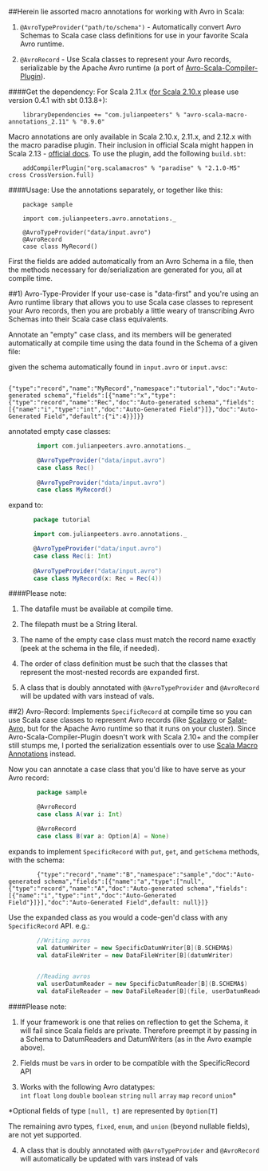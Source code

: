 ##Herein lie assorted macro annotations for working with Avro in Scala:

1) `@AvroTypeProvider("path/to/schema")` - Automatically convert Avro Schemas to Scala case class definitions for use in your favorite Scala Avro runtime.


2) `@AvroRecord` - Use Scala classes to represent your Avro records, serializable by the Apache Avro runtime (a port of [Avro-Scala-Compiler-Plugin](https://code.google.com/p/avro-scala-compiler-plugin/)).



####Get the dependency:
For Scala 2.11.x ([for Scala 2.10.x](https://github.com/julianpeeters/avro-scala-macro-annotations/issues/6#issuecomment-77973333) please use version 0.4.1 with sbt 0.13.8+):



        libraryDependencies += "com.julianpeeters" % "avro-scala-macro-annotations_2.11" % "0.9.0"


Macro annotations are only available in Scala 2.10.x, 2.11.x, and 2.12.x with the macro paradise plugin. Their inclusion in official Scala might happen in Scala 2.13 - [official docs](http://docs.scala-lang.org/overviews/macros/annotations.html). To use the plugin, add the following `build.sbt`:

        addCompilerPlugin("org.scalamacros" % "paradise" % "2.1.0-M5" cross CrossVersion.full)



####Usage:
Use the annotations separately, or together like this:

        package sample
        
        import com.julianpeeters.avro.annotations._
         
        @AvroTypeProvider("data/input.avro")
        @AvroRecord
        case class MyRecord()


First the fields are added automatically from an Avro Schema in a file, then the methods necessary for de/serialization are generated for you, all at compile time.


##1) Avro-Type-Provider
If your use-case is "data-first" and you're using an Avro runtime library that allows you to use Scala case classes to represent your Avro records, then you are probably a little weary of transcribing Avro Schemas into their Scala case class equivalents. 

Annotate an "empty" case class, and its members will be generated automatically at compile time using the data found in the Schema of a given file:

  given the schema automatically found in `input.avro` or `input.avsc`:
        
```
        {"type":"record","name":"MyRecord","namespace":"tutorial","doc":"Auto-generated schema","fields":[{"name":"x","type":{"type":"record","name":"Rec","doc":"Auto-generated schema","fields":[{"name":"i","type":"int","doc":"Auto-Generated Field"}]},"doc":"Auto-Generated Field","default":{"i":4}}]}}
```

  annotated empty case classes:

```scala
        import com.julianpeeters.avro.annotations._

        @AvroTypeProvider("data/input.avro")
        case class Rec()
         
        @AvroTypeProvider("data/input.avro")
        case class MyRecord()
```

  expand to:

 ```scala       
        package tutorial

        import com.julianpeeters.avro.annotations._

        @AvroTypeProvider("data/input.avro")
        case class Rec(i: Int)
         
        @AvroTypeProvider("data/input.avro")
        case class MyRecord(x: Rec = Rec(4))
```

####Please note:
1) The datafile must be available at compile time.

2) The filepath must be a String literal.

3) The name of the empty case class must match the record name exactly (peek at the schema in the file, if needed).

4) The order of class definition must be such that the classes that represent the most-nested records are expanded first.

5) A class that is doubly annotated with `@AvroTypeProvider` and `@AvroRecord` will be updated with vars instead of vals.

##2) Avro-Record: 
Implements `SpecificRecord` at compile time so you can use Scala case classes to represent Avro records (like [Scalavro](https://github.com/GenslerAppsPod/scalavro) or [Salat-Avro](https://github.com/julianpeeters/salat-avro/tree/master), but for the Apache Avro runtime so that it runs on your cluster). Since Avro-Scala-Compiler-Plugin doesn't work with Scala 2.10+ and the compiler still stumps me, I ported the serialization essentials over to use [Scala Macro Annotations](http://docs.scala-lang.org/overviews/macros/annotations.html) instead. 

Now you can annotate a case class that you'd like to have serve as your Avro record:

```scala
        package sample

        @AvroRecord
        case class A(var i: Int)

        @AvroRecord
        case class B(var a: Option[A] = None)
```

  expands to implement `SpecificRecord` with `put`, `get`, and `getSchema` methods, with the schema:

```
        {"type":"record","name":"B","namespace":"sample","doc":"Auto-generated schema","fields":[{"name":"a","type":["null",{"type":"record","name":"A","doc":"Auto-generated schema","fields":[{"name":"i","type":"int","doc":"Auto-Generated Field"}]}],"doc":"Auto-Generated Field",default: null}]}
```

Use the expanded class as you would a code-gen'd class with any `SpecificRecord` API. e.g.:

```scala
        //Writing avros 
        val datumWriter = new SpecificDatumWriter[B](B.SCHEMA$)
        val dataFileWriter = new DataFileWriter[B](datumWriter)


        //Reading avros
        val userDatumReader = new SpecificDatumReader[B](B.SCHEMA$)
        val dataFileReader = new DataFileReader[B](file, userDatumReader)
```

####Please note:
1) If your framework is one that relies on reflection to get the Schema, it will fail since Scala fields are private. Therefore preempt it by passing in a Schema to DatumReaders and DatumWriters (as in the Avro example above).

2) Fields must be `var`s in order to be compatible with the SpecificRecord API

3) Works with the following Avro datatypes:  
`int`
`float`
`long`
`double`
`boolean`
`string`
`null`
`array`
`map`
`record`
`union`*

*Optional fields of type `[null, t]` are represented by `Option[T]` 

The remaining avro types, `fixed`, `enum`, and `union` (beyond nullable fields), are not yet supported.


4) A class that is doubly annotated with `@AvroTypeProvider` and `@AvroRecord` will automatically be updated with vars instead of vals


